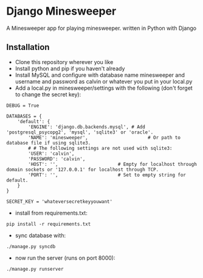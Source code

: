# Django Minesweeper #
A Minesweeper app for playing minesweeper. written in Python with Django

## Installation
* Clone this repository wherever you like 
* Install python and pip if you haven't already
* Install MySQL and configure with database name minesweeper and username and password as calvin or whatever you put in your local.py
* Add a local.py in minesweeper/settings with the following (don't forget to change the secret key):

```
DEBUG = True

DATABASES = {
    'default': {
        'ENGINE': 'django.db.backends.mysql', # Add 'postgresql_psycopg2', 'mysql', 'sqlite3' or 'oracle'.
        'NAME': 'minesweeper',                      # Or path to database file if using sqlite3.
        # # The following settings are not used with sqlite3:
        'USER': 'calvin',
        'PASSWORD': 'calvin',
        'HOST': '',                      # Empty for localhost through domain sockets or '127.0.0.1' for localhost through TCP.
        'PORT': '',                      # Set to empty string for default.
    }
}

SECRET_KEY = 'whateversecretkeyyouwant'
```

* install from requirements.txt:
```
pip install -r requirements.txt
```

* sync database with:

```
./manage.py syncdb
```

* now run the server (runs on port 8000):

```
./manage.py runserver
```

